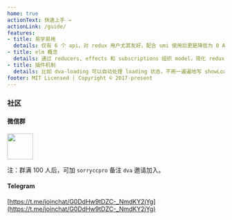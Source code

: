 ```yaml
---
home: true
actionText: 快速上手 →
actionLink: /guide/
features:
- title: 易学易用
  details: 仅有 6 个 api，对 redux 用户尤其友好，配合 umi 使用后更是降低为 0 API
- title: elm 概念
  details: 通过 reducers, effects 和 subscriptions 组织 model，简化 redux 和 redux-saga 引入的概念
- title: 插件机制
  details: 比如 dva-loading 可以自动处理 loading 状态，不用一遍遍地写 showLoading 和 hideLoading
footer: MIT Licensed | Copyright © 2017-present
---
```


### 社区

#### 微信群

<img src="https://gw.alipayobjects.com/zos/rmsportal/QwuMhmBXFuAqYvzktiGk.png" width="60" />

注：群满 100 人后，可加 `sorryccpro` 备注 `dva` 邀请加入。

#### Telegram

[https://t.me/joinchat/G0DdHw9tDZC-_NmdKY2jYg](https://t.me/joinchat/G0DdHw9tDZC-_NmdKY2jYg)
